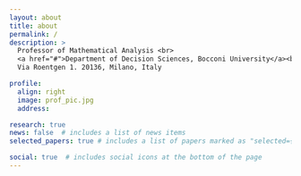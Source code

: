 ```yaml
---
layout: about
title: about
permalink: /
description: >
  Professor of Mathematical Analysis <br>
  <a href="#">Department of Decision Sciences, Bocconi University</a><br>
  Via Roentgen 1. 20136, Milano, Italy

profile:
  align: right
  image: prof_pic.jpg
  address: 

research: true
news: false  # includes a list of news items
selected_papers: true # includes a list of papers marked as "selected={true}"

social: true  # includes social icons at the bottom of the page
---
```



<!-- Put your address / P.O. box / other info right below your picture. You can also disable any these elements by editing `profile` property of the %YAML header of your `_pages/about.md`. Edit `_bibliography/papers.bib` and Jekyll will render your [publications page](/al-folio/publications/) automatically.

Link to your social media connections, too. This theme is set up to use [Font Awesome icons](http://fortawesome.github.io/Font-Awesome/){:target="\_blank"} and [Academicons](https://jpswalsh.github.io/academicons/){:target="\_blank"}, like the ones below. Add your Facebook, Twitter, LinkedIn, Google Scholar, or just disable all of them. -->
